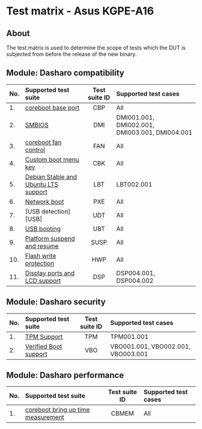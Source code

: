 # Test matrix - Asus KGPE-A16

## About

The test matrix is used to determine the scope of tests which the DUT is
subjected from before the release of the new binary.

## Module: Dasharo compatibility

| No.  | Supported test suite                              | Test suite ID | Supported test cases                 |
|:-----|:--------------------------------------------------|:-------------:|:-------------------------------------|
| 1.   | [coreboot base port][CBP]                         | CBP           | All                                  |
| 2.   | [SMBIOS][DMI]                                     | DMI           | DMI001.001, DMI002.001, DMI003.001, DMI004.001|
| 3.   | [coreboot fan control][FAN]                       | FAN           | All                                  |
| 4.   | [Custom boot menu key][CBK]                       | CBK           | All                                  |
| 5.   | [Debian Stable and Ubuntu LTS support][LBT]       | LBT           | LBT002.001                           |
| 6.   | [Network boot][PXE]                               | PXE           | All                                  |
| 7.   | [USB detection][USB]                              | UDT           | All                                  |
| 8.   | [USB booting][UBT]                                | UBT           | All                                  |
| 9.   | [Platform suspend and resume][SUSP]               | SUSP          | All                                  |
| 10.  | [Flash write protection][HWP]                     | HWP           | All                                  |
| 11.  | [Display ports and LCD support][DSP]              | DSP           | DSP004.001, DSP004.002               |

[CBP]: ../../unified-test-documentation/dasharo-compatibility/100-coreboot-base-port.md
[DMI]: ../../unified-test-documentation/dasharo-compatibility/31L-smbios.md
[FAN]: ../../unified-test-documentation/dasharo-compatibility/S31-coreboot-fan-control.md
[CBK]: ../../unified-test-documentation/dasharo-compatibility/303-custom-boot-menu-key.md
[LBT]: ../../unified-test-documentation/dasharo-compatibility/308-debian-stable-and-ubuntu-lts-support.md
[PXE]: ../../unified-test-documentation/dasharo-compatibility/315-network-boot.md
[UDT]: ../../unified-test-documentation/dasharo-compatibility/31O-usb-detect.md
[UBT]: ../../unified-test-documentation/dasharo-compatibility/31N-usb-boot.md
[SUSP]: ../../unified-test-documentation/dasharo-compatibility/31M-platform-suspend-and-resume.md
[HWP]: ../../unified-test-documentation/dasharo-compatibility/31P-flash-write-protection.md
[DSP]: ../../unified-test-documentation/dasharo-compatibility/31E-display-ports-and-lcd.md

## Module: Dasharo security

| No.  | Supported test suite                              | Test suite ID | Supported test cases                 |
|:-----|:--------------------------------------------------|:-------------:|:-------------------------------------|
| 1.   | [TPM Support][TPM]                                | TPM           | TPM001.001                           |
| 2.   | [Verified Boot support][VBO]                      | VBO           | VBO001.001, VBO002.001, VBO003.001   |

[TPM]: ../../unified-test-documentation/dasharo-security/200-tpm-support.md
[VBO]: ../../unified-test-documentation/dasharo-security/201-verified-boot.md

## Module: Dasharo performance

| No.  | Supported test suite                              | Test suite ID | Supported test cases                 |
|:-----|:--------------------------------------------------|:-------------:|:-------------------------------------|
| 1.   | [coreboot bring up time measurement][CBMEM]       | CBMEM         | All                                  |

[CBMEM]: ../../unified-test-documentation/dasharo-performance/400-coreboot-boot-measure.md
